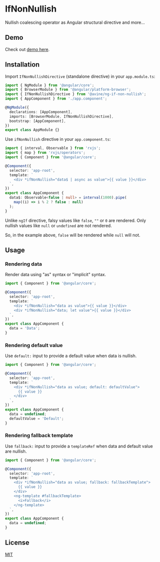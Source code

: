 # IfNonNullish

Nullish coalescing operator as Angular structural directive and more...

## Demo

Check out [demo here](https://avine.github.io/ng-libs/if-non-nullish).

## Installation

Import `IfNonNullishDirective` (standalone directive) in your `app.module.ts`:

```ts
import { NgModule } from '@angular/core';
import { BrowserModule } from '@angular/platform-browser';
import { IfNonNullishDirective } from '@avine/ng-if-non-nullish';
import { AppComponent } from './app.component';

@NgModule({
  declarations: [AppComponent],
  imports: [BrowserModule, IfNonNullishDirective],
  bootstrap: [AppComponent],
})
export class AppModule {}
```

Use `ifNonNullish` directive in your `app.component.ts`:

```ts
import { interval, Observable } from 'rxjs';
import { map } from 'rxjs/operators';
import { Component } from '@angular/core';

@Component({
  selector: 'app-root',
  template: `
    <div *ifNonNullish="data$ | async as value">{{ value }}</div>
  `,
})
export class AppComponent {
  data$: Observable<false | null> = interval(1000).pipe(
    map((i) => i % 2 ? false : null)
  );
}
```

Unlike `ngIf` directive, falsy values like `false`, `""` or `0` are rendered.
Only nullish values like `null` or `undefined` are not rendered.

So, in the example above, `false` will be rendered while `null` will not.

## Usage

### Rendering data

Render data using "as" syntax or "implicit" syntax.

```ts
import { Component } from '@angular/core';

@Component({
  selector: 'app-root',
  template: `
    <div *ifNonNullish="data as value">{{ value }}</div>
    <div *ifNonNullish="data; let value">{{ value }}</div>
  `,
})
export class AppComponent {
  data = 'Data';
}
```

### Rendering default value

Use `default:` input to provide a default value when data is nullish.

```ts
import { Component } from '@angular/core';

@Component({
  selector: 'app-root',
  template: `
    <div *ifNonNullish="data as value; default: defaultValue">
      {{ value }}
    </div>
  `,
})
export class AppComponent {
  data = undefined;
  defaultValue = 'Default';
}
```

### Rendering fallback template

Use `fallback:` input to provide a `templateRef` when data and default value are nullish.

```ts
import { Component } from '@angular/core';

@Component({
  selector: 'app-root',
  template: `
    <div *ifNonNullish="data as value; fallback: fallbackTemplate">
      {{ value }}
    </div>
    <ng-template #fallbackTemplate>
      <i>Fallback</i>
    </ng-template>
  `,
})
export class AppComponent {
  data = undefined;
}
```

## License

[MIT](https://github.com/avine/ng-libs/blob/main/LICENSE)
